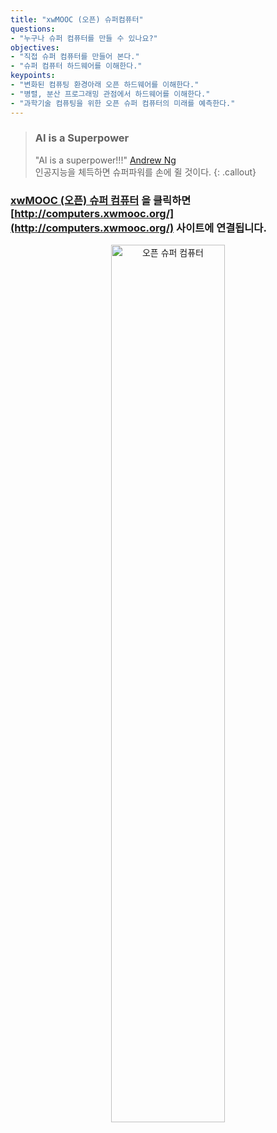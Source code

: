 ```yaml
---
title: "xwMOOC (오픈) 슈퍼컴퓨터"
questions:
- "누구나 슈퍼 컴퓨터를 만들 수 있나요?"
objectives:
- "직접 슈퍼 컴퓨터를 만들어 본다."
- "슈퍼 컴퓨터 하드웨어를 이해한다."
keypoints:
- "변화된 컴퓨팅 환경아래 오픈 하드웨어를 이해한다."
- "병렬, 분산 프로그래밍 관점에서 하드웨어를 이해한다."
- "과학기술 컴퓨팅을 위한 오픈 슈퍼 컴퓨터의 미래를 예측한다."
---
```


> ### AI is a Superpower
>
> "AI is a superpower!!!" [Andrew Ng](https://twitter.com/andrewyng/status/728986380638916609)  
> 인공지능을 체득하면 슈퍼파워를 손에 쥘 것이다.
{: .callout}


### [**xwMOOC (오픈) 슈퍼 컴퓨터**](http://computers.xwmooc.org/) 을 클릭하면 [http://computers.xwmooc.org/](http://computers.xwmooc.org/) 사이트에 연결됩니다.

<div align="center">
    <img src="{{ site.root }}/fig/rpi-supercomputer-intro.png" alt="오픈 슈퍼 컴퓨터" width="60%">
</div>

